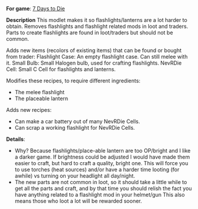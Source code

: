 **For game**: [7 Days to Die](https://7daystodie.com)

**Description**
This modlet makes it so flashlights/lanterns are a lot harder to obtain.
Removes flashlights and flashlight related mods in loot and traders.
Parts to create flashlights are found in loot/traders but should not be common.

Adds new items (recolors of existing items) that can be found or bought from trader:
  Flashlight Case: An empty flashlight case.  Can still melee with it.
  Small Bulb: Small Halogen bulb, used for crafting flashlights.
  NevRDie Cell: Small C Cell for flashlights and lanterns.

Modifies these recipes, to require different ingredients:
  - The melee flashlight
  - The placeable lantern

Adds new recipes:
  - Can make a car battery out of many NevRDie Cells.
  - Can scrap a working flashlight for NevRDie Cells.

**Details**:
- Why? Because flashlights/place-able lantern are too OP/bright and I like a darker game. If brightness could be adjusted I would have made them easier to craft, but hard to craft a quality, bright one.  This will force you to use torches (heat sources) and/or have a harder time looting (for awhile) vs turning on your headlight all day/night.
- The new parts are not common in loot, so it should take a little while to get all the parts and craft, and by that time you should relish the fact you have anything related to a flashlight mod in your helmet/gun This also means those who loot a lot will be rewarded sooner.
